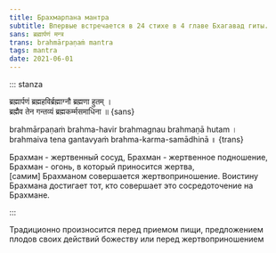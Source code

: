 ```yaml
---
title: Брахмарпана мантра
subtitle: Впервые встречается в 24 стихе в 4 главе Бхагавад гиты. 
sans: ब्रह्मार्पणं मन्त्र
trans: brahmārpaṇaṁ mantra
tags: mantra
date: 2021-06-01
---
```


::: stanza

ब्रह्मार्पणं ब्रह्महविर्ब्रह्माग्नौ ब्रह्मणा हुतम् ।     
ब्रह्मैव तेन गन्तव्यं ब्रह्मकर्म्मसमाधिना ॥ {sans}


brahmārpaṇaṁ brahma-havir brahmagnau brahmaṇā hutam ।      
brahmaiva tena gantavyaṁ brahma-karma-samādhinā ॥ {trans}

Брахман - жертвенный сосуд, Брахман - жертвенное подношение, Брахман - огонь, в который приносится жертва,     
[самим] Брахманом совершается жертвоприношение. Воистину Брахмана достигает тот, кто совершает это сосредоточение на Брахмане. 

:::


Традиционно произносится перед приемом пищи, предложением плодов своих действий божеству или перед жертвоприношением